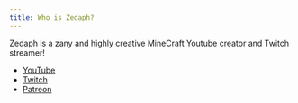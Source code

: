```yaml
---
title: Who is Zedaph?
---
```

Zedaph is a zany and highly creative MineCraft Youtube creator and Twitch streamer!

- [YouTube](https://www.youtube.com/@Zedaph)
- [Twitch](https://www.twitch.tv/ZedaphPlays)
- [Patreon](https://www.patreon.com/zedaphplays)
